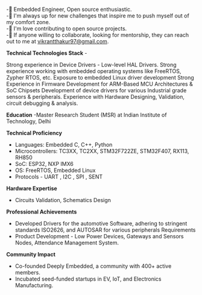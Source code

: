
-🔭 Embedded Engineer, Open source enthusiastic.  
-🌱 I'm always up for new challenges that inspire me to push myself out of my comfort zone.  
-👯 I'm love contributing to open source projects.  
-🤔 If anyone willing to collaborate, looking for mentorship, they can reach out to me at vikrantthakur97@gmail.com.


**Technical Technologies Stack** - 

Strong experience in Device Drivers - Low-level HAL Drivers.
Strong experience working with embedded operating systems like FreeRTOS, Zypher RTOS, etc.
Exposure to embedded Linux driver development 
Strong Experience in Firmware Development for ARM-Based MCU Architectures & SoC Chipsets
Development of device drivers for various Industrial grade sensors  &  peripherals.
Experience with Hardware Designing, Validation, circuit debugging & analysis.

**Education**
-Master Research Student (MSR) at Indian Institute of Technology, Delhi

**Technical Proficiency**
- Languages: Embedded C, C++, Python
- Microcontrollers: TC3XX, TC2XX, STM32F722ZE, STM32F407, RX113, RH850
- SoC: ESP32, NXP IMX6
- OS: FreeRTOS, Embedded Linux
- Protocols - UART , I2C , SPI , SENT

**Hardware Expertise**
 - Circuits Validation, Schematics Design
 
**Professional Achievements**
- Developed Drivers for the automotive Software, adhering to stringent standards ISO2626, and AUTOSAR for various peripherals Requirements
- Product Development -  Low Power Devices,  Gateways and Sensors Nodes, Attendance Management System.

**Community Impact**
- Co-founded Deeply Embedded, a community with 400+ active members.
- Incubated seed-funded startups in EV, IoT, and Electronics Manufacturing.
